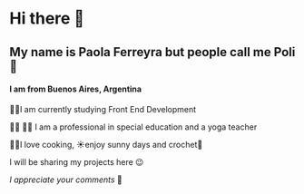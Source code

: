 # Hi there 👋
## My name is Paola Ferreyra but people call me Poli 🤗

#### I am from Buenos Aires, Argentina

👩‍💻I am currently studying Front End Development

👩‍🏫 🧘‍♀️ I am a professional in special education and a yoga teacher

👩‍🍳I love cooking, ☀️enjoy sunny days
and crochet🧶

I will be sharing my projects here 😉

*I appreciate your comments* 💬

<!--
**poliferreyra/poliferreyra** is a ✨ _special_ ✨ repository because its `README.md` (this file) appears on your GitHub profile.

Here are some ideas to get you started:

- 🔭 I’m currently working on ...
- 🌱 I’m currently learning ...
- 👯 I’m looking to collaborate on ...
- 🤔 I’m looking for help with ...
- 💬 Ask me about ...
- 📫 How to reach me: ...
- 😄 Pronouns: ...
- ⚡ Fun fact: ...
-->
